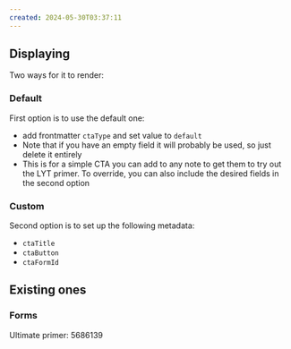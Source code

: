 ```yaml
---
created: 2024-05-30T03:37:11
---
```

## Displaying
Two ways for it to render:

### Default
First option is to use the default one:
- add frontmatter `ctaType` and set value to `default`
- Note that if you have an empty field it will probably be used, so just delete it entirely
- This is for a simple CTA you can add to any note to get them to try out the LYT primer. To override, you can also include the desired fields in the second option

### Custom
Second option is to set up the following metadata:
- `ctaTitle`
- `ctaButton`
- `ctaFormId`

## Existing ones
### Forms
Ultimate primer: 5686139